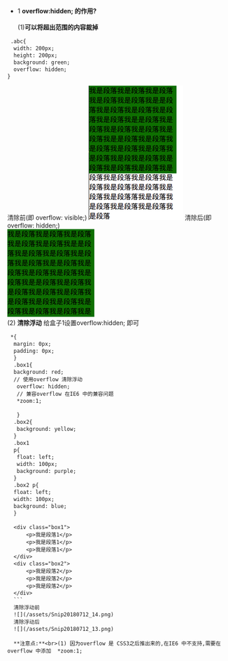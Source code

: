 - 1 **overflow:hidden; 的作用?**<br><br>(1)**可以将超出范围的内容裁掉**

 ```
  .abc{
   width: 200px;
   height: 200px;
   background: green;
   overflow: hidden;
}
 ```
 清除前(即 overflow: visible;)
 ![](/assets/Snip20180712_11.png)
 清除后(即 overflow: hidden;)<br>![](/assets/Snip20180712_12.png)
 <br>(2) **清除浮动** 给盒子1设置overflow:hidden; 即可

  ```
   *{
    margin: 0px;
    padding: 0px;
    }
    .box1{
    background: red;
    // 使用overflow 清除浮动
     overflow: hidden;
     // 兼容overflow 在IE6 中的兼容问题
     *zoom:1; 
     
     }
    .box2{
     background: yellow;
    }
    .box1 
    p{   
     float: left;
     width: 100px;
     background: purple;
    }
    .box2 p{
    float: left;
    width: 100px;
    background: blue;
    }
 
    <div class="box1">
        <p>我是段落1</p>
        <p>我是段落1</p>
        <p>我是段落1</p>
    </div>
    <div class="box2">
        <p>我是段落2</p>
        <p>我是段落2</p>
        <p>我是段落2</p>
    </div>
    ```
    清除浮动前
    ![](/assets/Snip20180712_14.png)
    清除浮动后
    ![](/assets/Snip20180712_13.png)
    
    **注意点:**<br>(1) 因为overflow 是 CSS3之后推出来的,在IE6 中不支持,需要在overflow 中添加  *zoom:1; 

